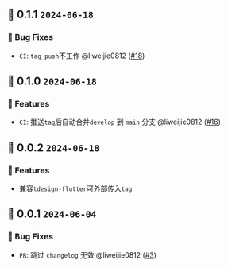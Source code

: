 

## 🌈 0.1.1 `2024-06-18` 
### 🐞 Bug Fixes
- `CI`: `tag_push`不工作 @liweijie0812 ([#18](https://github.com/TDesignOteam/tdesign-changelog-action/pull/18))

## 🌈 0.1.0 `2024-06-18` 
### 🚀 Features
- `CI`: 推送`tag`后自动合并`develop` 到 `main` 分支 @liweijie0812 ([#16](https://github.com/TDesignOteam/tdesign-changelog-action/pull/16))


## 🌈 0.0.2 `2024-06-18` 
### 🚀 Features
- 兼容`tdesign-flutter`可外部传入`tag`


## 🌈 0.0.1 `2024-06-04` 
### 🐞 Bug Fixes
- `PR`: 跳过 `changelog` 无效 @liweijie0812 ([#3](https://github.com/TDesignOteam/tdesign-changelog-action/pull/3))

